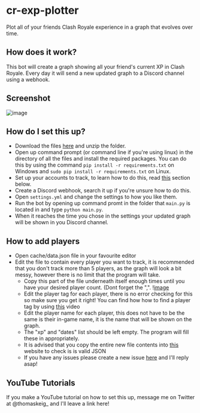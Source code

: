 # cr-exp-plotter
Plot all of your friends Clash Royale experience in a graph that evolves over time.

## How does it work?
This bot will create a graph showing all your friend's current XP in Clash Royale. Every day it will send a new updated graph to a Discord channel using a webhook.

## Screenshot
![image](https://user-images.githubusercontent.com/60482551/142044106-a48845d0-0245-434a-9dca-19cabaa5559c.png)

## How do I set this up?
- Download the files [here](https://github.com/thomaskeig/cr-exp-plotter/archive/refs/heads/main.zip) and unzip the folder.
- Open up command prompt (or command line if you're using linux) in the directory of all the files and install the required packages. You can do this by using the command `pip install -r requirements.txt` on Windows and `sudo pip install -r requirements.txt` on Linux.
- Set up your accounts to track, to learn how to do this, read [this](https://github.com/thomaskeig/cr-exp-plotter#how-to-add-players) section below.
- Create a Discord webhook, search it up if you're unsure how to do this.
- Open `settings.yml` and change the settings to how you like them.
- Run the bot by opening up command promt in the folder that `main.py` is located in and type `python main.py`.
- When it reaches the time you chose in the settings your updated graph will be shown in you Discord channel.

## How to add players
- Open cache/data.json file in your favourite editor
- Edit the file to contain every player you want to track, it is recommended that you don't track more than 5 players, as the graph will look a bit messy, however there is no limit that the program will take.
  - Copy this part of the file underneath itself enough times until you have your desired player count. (Dont forget the ",". \![image](https://user-images.githubusercontent.com/60482551/142044002-35ab9177-f268-47d1-8ca5-9dd9c197f973.png)
  - Edit the player tag for each player, there is no error checking for this so make sure you get it right! You can find how how to find a player tag by using [this](https://www.youtube.com/watch?v=A1FWTjBw73k) video
  - Edit the player name for each player, this does not have to be the same is their in-game name, it is the name that will be shown on the graph.
  - The "xp" and "dates" list should be left empty. The program will fill these in appropriately.
  - It is advised that you copy the entire new file contents into [this](https://jsonlint.com/) website to check is is valid JSON
  - If you have any issues please create a new issue [here](https://github.com/thomaskeig/cr-exp-plotter/issues) and I'll reply asap!


## YouTube Tutorials
If you make a YouTube tutorial on how to set this up, message me on Twitter at @thomaskeig_ and I'll leave a link here!
